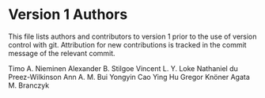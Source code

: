 # Version 1 Authors

This file lists authors and contributors to version 1 prior to the
use of version control with git.
Attribution for new contributions is tracked in the commit message
of the relevant commit.

Timo A. Nieminen
Alexander B. Stilgoe
Vincent L. Y. Loke
Nathaniel du Preez-Wilkinson
Ann A. M. Bui
Yongyin Cao
Ying Hu
Gregor Knöner
Agata M. Branczyk

